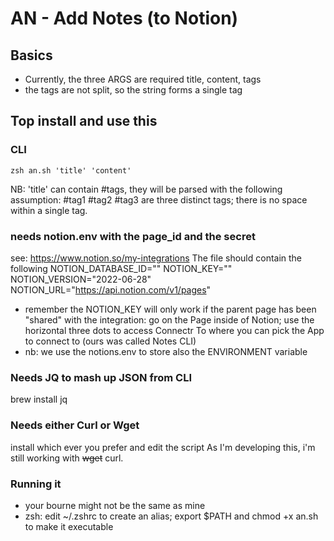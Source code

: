 # AN - Add Notes (to Notion)


## Basics
- Currently, the three ARGS are required title, content, tags
- the tags are not split, so the string forms a single tag

## Top install and use this
### CLI
	zsh an.sh 'title' 'content'
NB: 'title' can contain #tags, they will be parsed with the following assumption: #tag1 #tag2 #tag3 are three distinct tags; there is no space within a single tag.

### needs notion.env with the page_id and the secret
see: https://www.notion.so/my-integrations
The file should contain the following
	NOTION_DATABASE_ID=""
	NOTION_KEY=""
	NOTION_VERSION="2022-06-28"
	NOTION_URL="https://api.notion.com/v1/pages"
- remember the NOTION_KEY will only work if the parent page has been "shared" with the integration: go on the Page inside of Notion; use the horizontal three dots to access Connectr To where you can pick the App to connect to (ours was called Notes CLI)
- nb: we use the notions.env to store also the ENVIRONMENT variable

### Needs JQ to mash up JSON from CLI
brew install jq

### Needs either Curl or Wget
install which ever you prefer and edit the script
As I'm developing this, i'm still working with ~~wget~~ curl.

### Running it
- your bourne might not be the same as mine
- zsh: edit ~/.zshrc to create an alias; export $PATH and chmod +x an.sh to make it executable